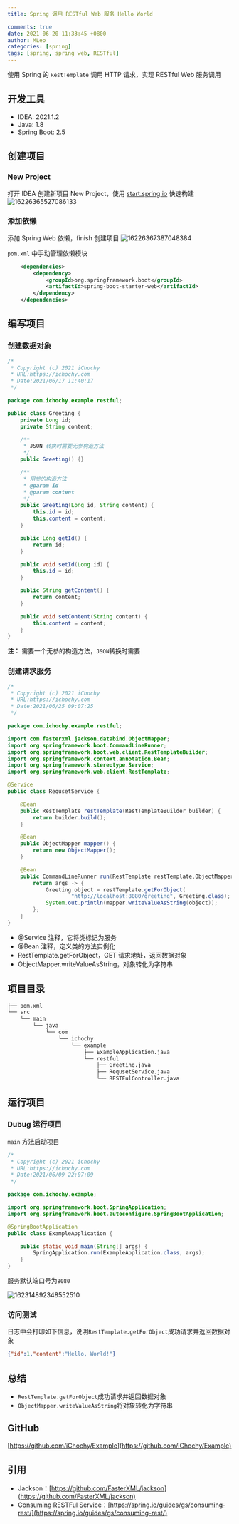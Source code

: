 ```yaml
---
title: Spring 调用 RESTful Web 服务 Hello World

comments: true
date: 2021-06-20 11:33:45 +0800
author: MLeo
categories: [spring] 
tags: [spring, spring web, RESTful]
---
```


使用 Spring 的 `RestTemplate` 调用 HTTP 请求，实现 RESTful Web 服务调用

## 开发工具

- IDEA: 2021.1.2
- Java: 1.8
- Spring Boot: 2.5

## 创建项目

### New Project

打开 IDEA 创建新项目 New Project，使用 [start.spring.io](https://start.spring.io) 快速构建
![16226365527086133](https://images.ichochy.com/16226365527086133.png)

### 添加依懒

添加 Spring Web 依懒，finish 创建项目
![16226367387048384](https://images.ichochy.com/16226367387048384.png)

`pom.xml` 中手动管理依懒模块

```xml
    <dependencies>
        <dependency>
            <groupId>org.springframework.boot</groupId>
            <artifactId>spring-boot-starter-web</artifactId>
        </dependency>
    </dependencies>
```

## 编写项目

### 创建数据对象

```java
/*
 * Copyright (c) 2021 iChochy
 * URL:https://ichochy.com
 * Date:2021/06/17 11:40:17
 */

package com.ichochy.example.restful;

public class Greeting {
    private Long id;
    private String content;

    /**
     * JSON 转换时需要无参构造方法
     */
    public Greeting() {}

    /**
     * 用参的构造方法
     * @param id
     * @param content
     */
    public Greeting(Long id, String content) {
        this.id = id;
        this.content = content;
    }

    public Long getId() {
        return id;
    }

    public void setId(Long id) {
        this.id = id;
    }

    public String getContent() {
        return content;
    }

    public void setContent(String content) {
        this.content = content;
    }
}
```

**注：** 需要一个无参的构造方法，`JSON`转换时需要

### 创建请求服务

```java
/*
 * Copyright (c) 2021 iChochy
 * URL:https://ichochy.com
 * Date:2021/06/25 09:07:25
 */

package com.ichochy.example.restful;

import com.fasterxml.jackson.databind.ObjectMapper;
import org.springframework.boot.CommandLineRunner;
import org.springframework.boot.web.client.RestTemplateBuilder;
import org.springframework.context.annotation.Bean;
import org.springframework.stereotype.Service;
import org.springframework.web.client.RestTemplate;

@Service
public class RequsetService {

    @Bean
    public RestTemplate restTemplate(RestTemplateBuilder builder) {
        return builder.build();
    }

    @Bean
    public ObjectMapper mapper() {
        return new ObjectMapper();
    }

    @Bean
    public CommandLineRunner run(RestTemplate restTemplate,ObjectMapper mapper) throws Exception {
        return args -> {
            Greeting object = restTemplate.getForObject(
                    "http://localhost:8080/greeting", Greeting.class);
            System.out.println(mapper.writeValueAsString(object));
        };
    }
}
```

- @Service 注释，它将类标记为服务
- @Bean 注释，定义类的方法实例化
- RestTemplate.getForObject，GET 请求地址，返回数据对象
- ObjectMapper.writeValueAsString，对象转化为字符串

## 项目目录

```bash
├── pom.xml
└── src
    └── main
        └── java
            └── com
                └── ichochy
                    └── example
                        ├── ExampleApplication.java
                        └── restful
                            ├── Greeting.java
                            ├── RequsetService.java
                            └── RESTFulController.java
```

## 运行项目

### Dubug 运行项目

`main` 方法启动项目

```java
/*
 * Copyright (c) 2021 iChochy
 * URL:https://ichochy.com
 * Date:2021/06/09 22:07:09
 */

package com.ichochy.example;

import org.springframework.boot.SpringApplication;
import org.springframework.boot.autoconfigure.SpringBootApplication;

@SpringBootApplication
public class ExampleApplication {

    public static void main(String[] args) {
        SpringApplication.run(ExampleApplication.class, args);
    }
}
```

服务默认端口号为`8080`

![162314892348552510](https://images.ichochy.com/162314892348552510.png)

### 访问测试

日志中会打印如下信息，说明`RestTemplate.getForObject`成功请求并返回数据对象

```json
{"id":1,"content":"Hello, World!"}
```

## 总结

- `RestTemplate.getForObject`成功请求并返回数据对象
- `ObjectMapper.writeValueAsString`将对象转化为字符串

## GitHub

[https://github.com/iChochy/Example](https://github.com/iChochy/Example)

## 引用

- Jackson：[https://github.com/FasterXML/jackson](https://github.com/FasterXML/jackson)
- Consuming RESTFul Service：[https://spring.io/guides/gs/consuming-rest/](https://spring.io/guides/gs/consuming-rest/)
